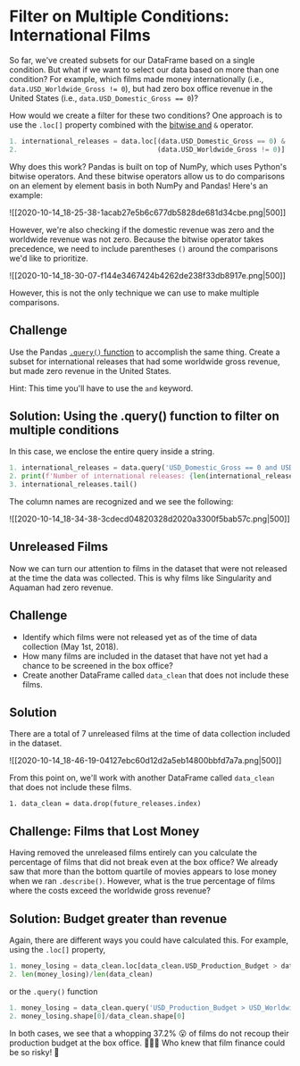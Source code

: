 # Filter on Multiple Conditions: International Films

So far, we've created subsets for our DataFrame based on a single condition. But what if we want to select our data based on more than one condition? For example, which films made money internationally (i.e., `data.USD_Worldwide_Gross != 0`), but had zero box office revenue in the United States (i.e., `data.USD_Domestic_Gross == 0`)? 

How would we create a filter for these two conditions? One approach is to use the `.loc[]` property combined with the [bitwise and](https://docs.python.org/3.4/library/operator.html#mapping-operators-to-functions) `&` operator.

```python
1. international_releases = data.loc[(data.USD_Domestic_Gross == 0) & 
2.                                   (data.USD_Worldwide_Gross != 0)]
```

Why does this work? Pandas is built on top of NumPy, which uses Python's bitwise operators. And these bitwise operators allow us to do comparisons on an element by element basis in both NumPy and Pandas! Here's an example:

![[2020-10-14_18-25-38-1acab27e5b6c677db5828de681d34cbe.png|500]]

However, we're also checking if the domestic revenue was zero and the worldwide revenue was not zero. Because the bitwise operator takes precedence, we need to include parentheses `()` around the comparisons we'd like to prioritize.

![[2020-10-14_18-30-07-f144e3467424b4262de238f33db8917e.png|500]]

However, this is not the only technique we can use to make multiple comparisons.

## Challenge

Use the Pandas [`.query()` function](https://pandas.pydata.org/pandas-docs/stable/reference/api/pandas.DataFrame.query.html) to accomplish the same thing. Create a subset for international releases that had some worldwide gross revenue, but made zero revenue in the United States.

Hint: This time you'll have to use the `and` keyword.

## Solution: Using the .query() function to filter on multiple conditions

In this case, we enclose the entire query inside a string.

```python
1. international_releases = data.query('USD_Domestic_Gross == 0 and USD_Worldwide_Gross != 0')
2. print(f'Number of international releases: {len(international_releases)}')
3. international_releases.tail()
```

The column names are recognized and we see the following:

![[2020-10-14_18-34-38-3cdecd04820328d2020a3300f5bab57c.png|500]]

## Unreleased Films

Now we can turn our attention to films in the dataset that were not released at the time the data was collected. This is why films like Singularity and Aquaman had zero revenue.

## Challenge

- Identify which films were not released yet as of the time of data collection (May 1st, 2018).
- How many films are included in the dataset that have not yet had a chance to be screened in the box office? 
- Create another DataFrame called `data_clean` that does not include these films.

## Solution

There are a total of 7 unreleased films at the time of data collection included in the dataset.

![[2020-10-14_18-46-19-04127ebc60d12d2a5eb14800bbfd7a7a.png|500]]

From this point on, we'll work with another DataFrame called `data_clean` that does not include these films.

`1. data_clean = data.drop(future_releases.index)`

## Challenge: Films that Lost Money

Having removed the unreleased films entirely can you calculate the percentage of films that did not break even at the box office? We already saw that more than the bottom quartile of movies appears to lose money when we ran `.describe()`. However, what is the true percentage of films where the costs exceed the worldwide gross revenue?

## Solution: Budget greater than revenue

Again, there are different ways you could have calculated this. For example, using the `.loc[]` property,

```python
1. money_losing = data_clean.loc[data_clean.USD_Production_Budget > data_clean.USD_Worldwide_Gross]
2. len(money_losing)/len(data_clean)
```

or the `.query()` function

```python
1. money_losing = data_clean.query('USD_Production_Budget > USD_Worldwide_Gross')
2. money_losing.shape[0]/data_clean.shape[0]
```

In both cases, we see that a whopping 37.2% 😮 of films do not recoup their production budget at the box office. 💸💸💸 Who knew that film finance could be so risky! 😬
